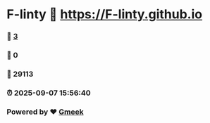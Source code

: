 # F-linty :link: https://F-linty.github.io 
### :page_facing_up: [3](https://F-linty.github.io/tag.html) 
### :speech_balloon: 0 
### :hibiscus: 29113 
### :alarm_clock: 2025-09-07 15:56:40 
### Powered by :heart: [Gmeek](https://github.com/Meekdai/Gmeek)
